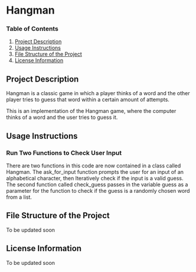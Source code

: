 # Hangman


### Table of Contents
1. [Project Description](#project-description)
2. [Usage Instructions](#usage-instructions)
3. [File Structure of the Project](#file-structure-of-the-project)
4. [License Information](#license-information)
<!--  - [Subsection 1.1](#subsection-1.1) 
    - [Subsection 1.2](#subsection-1.2)-->
## Project Description
Hangman is a classic game in which a player thinks of a word and the other player tries to guess that word within a certain amount of attempts.

This is an implementation of the Hangman game, where the computer thinks of a word and the user tries to guess it. 

## Usage Instructions

### Run Two Functions to Check User Input
There are two functions in this code are now contained in a class called Hangman.  The ask_for_input function prompts the user for an input of an alphabetical character, then Iteratively check if the input is a valid guess. The second function called check_guess passes in the variable guess as a parameter for the function to check if the guess is a randomly chosen word from a list.

## File Structure of the Project
To be updated soon
## License Information
To be updated soon